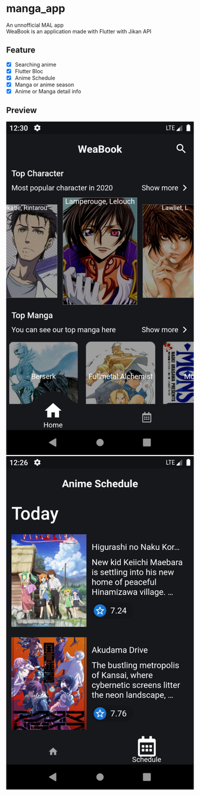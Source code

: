 # manga_app
An unnofficial MAL app <br>
WeaBook is an application made with Flutter with Jikan API
## Feature
- [x] Searching anime
- [x] Flutter Bloc
- [x] Anime Schedule
- [x] Manga or anime season
- [x] Anime or Manga detail info
## Preview
<img src=".preview/preview.png" alt="preview.png">
<img src=".preview/schedule.png" alt="preview.png">


